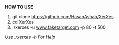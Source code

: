 **HOW TO USE**
1. git clone https://github.com/HasanAshab/XerXes
2. cd XerXes
3. ./xerxes -u www.faketarget.com -p 80 -t 500

*Use ./xerxes -h For Help*
